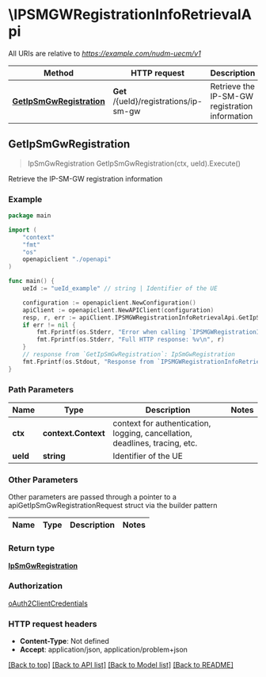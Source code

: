 # \IPSMGWRegistrationInfoRetrievalApi

All URIs are relative to *https://example.com/nudm-uecm/v1*

Method | HTTP request | Description
------------- | ------------- | -------------
[**GetIpSmGwRegistration**](IPSMGWRegistrationInfoRetrievalApi.md#GetIpSmGwRegistration) | **Get** /{ueId}/registrations/ip-sm-gw | Retrieve the IP-SM-GW registration information



## GetIpSmGwRegistration

> IpSmGwRegistration GetIpSmGwRegistration(ctx, ueId).Execute()

Retrieve the IP-SM-GW registration information

### Example

```go
package main

import (
    "context"
    "fmt"
    "os"
    openapiclient "./openapi"
)

func main() {
    ueId := "ueId_example" // string | Identifier of the UE

    configuration := openapiclient.NewConfiguration()
    apiClient := openapiclient.NewAPIClient(configuration)
    resp, r, err := apiClient.IPSMGWRegistrationInfoRetrievalApi.GetIpSmGwRegistration(context.Background(), ueId).Execute()
    if err != nil {
        fmt.Fprintf(os.Stderr, "Error when calling `IPSMGWRegistrationInfoRetrievalApi.GetIpSmGwRegistration``: %v\n", err)
        fmt.Fprintf(os.Stderr, "Full HTTP response: %v\n", r)
    }
    // response from `GetIpSmGwRegistration`: IpSmGwRegistration
    fmt.Fprintf(os.Stdout, "Response from `IPSMGWRegistrationInfoRetrievalApi.GetIpSmGwRegistration`: %v\n", resp)
}
```

### Path Parameters


Name | Type | Description  | Notes
------------- | ------------- | ------------- | -------------
**ctx** | **context.Context** | context for authentication, logging, cancellation, deadlines, tracing, etc.
**ueId** | **string** | Identifier of the UE | 

### Other Parameters

Other parameters are passed through a pointer to a apiGetIpSmGwRegistrationRequest struct via the builder pattern


Name | Type | Description  | Notes
------------- | ------------- | ------------- | -------------


### Return type

[**IpSmGwRegistration**](IpSmGwRegistration.md)

### Authorization

[oAuth2ClientCredentials](../README.md#oAuth2ClientCredentials)

### HTTP request headers

- **Content-Type**: Not defined
- **Accept**: application/json, application/problem+json

[[Back to top]](#) [[Back to API list]](../README.md#documentation-for-api-endpoints)
[[Back to Model list]](../README.md#documentation-for-models)
[[Back to README]](../README.md)

